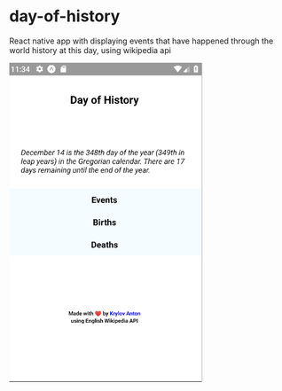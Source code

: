 # day-of-history
React native app with displaying events that have happened through the world history at this day, using wikipedia api

![example screenshot](https://github.com/Krylovsentry/day-of-history/blob/master/screenshots/day.png)
